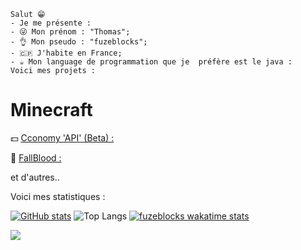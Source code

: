 ```
Salut 😁
- Je me présente :
- 😜 Mon prénom : "Thomas";
- 👌 Mon pseudo : "fuzeblocks";
- 🇨🇵 J'habite en France;
- ☕ Mon language de programmation que je  préfère est le java :
Voici mes projets :
```
# Minecraft 
💵 [Cconomy 'API' (Beta) :](https://github.com/fuzeblocks/Cconomy)

🏥 [FallBlood :](https://github.com/fuzeblocks/FallBlood) 

et d'autres..

Voici mes statistiques :

[![ GitHub stats](https://github-readme-stats.vercel.app/api?username=fuzeblocks)](https://github.com/anuraghazra/github-readme-stats)
![Top Langs](https://github-readme-stats.vercel.app/api/top-langs/?username=fuzeblocks&layout=compact)
[![fuzeblocks wakatime stats](https://github-readme-stats.vercel.app/api/wakatime?username=ffflabs)](https://github.com/anuraghazra/github-readme-stats)


![](https://komarev.com/ghpvc/?username=fuzeblocks)
